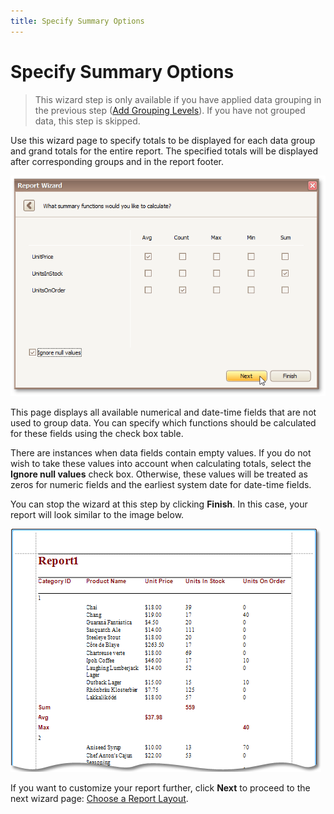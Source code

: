 ```yaml
---
title: Specify Summary Options
---
```

# Specify Summary Options
> This wizard step is only available if you have applied data grouping in the previous step ([Add Grouping Levels](../../../../../../interface-elements-for-desktop/articles/report-designer/report-designer-for-winforms/report-wizard/data-bound-report/add-grouping-levels.md)). If you have not grouped data, this step is skipped.

Use this wizard page to specify totals to be displayed for each data group and grand totals for the entire report. The specified totals will be displayed after corresponding groups and in the report footer.

![RD_ReportWizard_Standard_6](../../../../../images/Img8324.png)

This page displays all available numerical and date-time fields that are not used to group data. You can specify which functions should be calculated for these fields using the check box table.

There are instances when data fields contain empty values. If you do not wish to take these values into account when calculating totals, select the **Ignore null values** check box. Otherwise, these values will be treated as zeros for numeric fields and the earliest system date for date-time fields.

You can stop the wizard at this step by clicking **Finish**. In this case, your report will look similar to the image below.

![RD_ReportWizard_Standard_6a](../../../../../images/Img9166.png)

If you want to customize your report further, click **Next** to proceed to the next wizard page: [Choose a Report Layout](../../../../../../interface-elements-for-desktop/articles/report-designer/report-designer-for-winforms/report-wizard/data-bound-report/choose-a-report-layout.md).